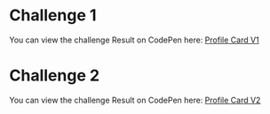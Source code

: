 # Challenge 1

You can view the challenge Result on CodePen here: [Profile Card V1](https://codesandbox.io/p/sandbox/profile-card-fmxrn2?file=%2Fsrc%2Findex.js%3A18%2C13)

# Challenge 2

You can view the challenge Result on CodePen here: [Profile Card V2](https://codesandbox.io/p/sandbox/profile-card-v2-ktp98n?file=%2Fsrc%2Fstyles.css%3A46%2C1)
